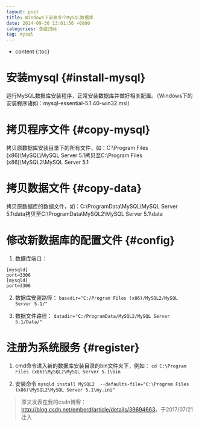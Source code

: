 ```yaml
---
layout: post
title: Windows下安装多个MySQL数据库
date: 2014-09-30 13:01:56 +0800
categories: 总结归纳
tag: mysql
---
```


* content
{:toc}

# 安装mysql {#install-mysql}
运行MySQL数据库安装程序，正常安装数据库并做好相关配置。（Windows下的安装程序诸如：mysql-essential-5.1.40-win32.msi）

# 拷贝程序文件 {#copy-mysql}
拷贝原数据库安装目录下的所有文件，如：C:\Program Files (x86)\MySQL\MySQL Server 5.1拷贝至C:\Program Files (x86)\MySQL2\MySQL Server 5.1

# 拷贝数据文件 {#copy-data}
拷贝原数据库的数据文件，如：C:\ProgramData\MySQL\MySQL Server 5.1\data拷贝至C:\ProgramData\MySQL2\MySQL Server 5.1\data

# 修改新数据库的配置文件 {#config}
1. 数据库端口：
```
[mysqld]
port=3306
[mysqld]
port=3306
```

2. 数据库安装路径：
```basedir="C:/Program Files (x86)/MySQL2/MySQL Server 5.1/"```

3. 数据文件路径：
```datadir="C:/ProgramData/MySQL2/MySQL Server 5.1/Data/"```

# 注册为系统服务 {#register}
1. cmd命令进入新的数据库安装目录的bin文件夹下，例如：
```cd C:\Program Files (x86)\MySQL2\MySQL Server 5.1\bin```

2. 安装命令
```mysqld install MySQL2  --defaults-file="C:\Program Files (x86)\MySQL2\MySQL Server 5.1\my.ini"```

> 原文发表在我的csdn博客：<http://blog.csdn.net/emberd/article/details/39694663>，于2017/07/21迁入
